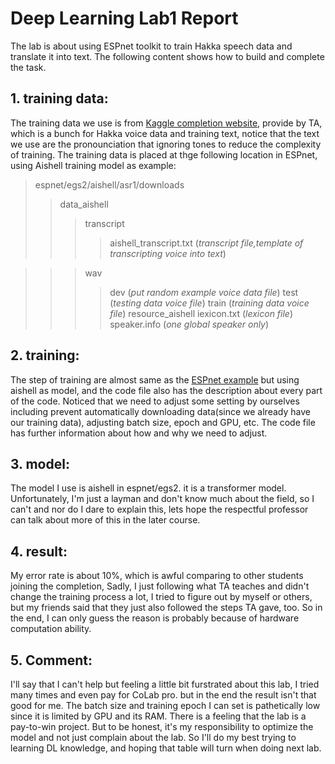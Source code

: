 # Deep Learning Lab1 Report
  The lab is about using ESPnet toolkit to train Hakka speech data and translate it into text.
The following content shows how to build and complete the task.

## 1. training data:
  The training data we use is from [Kaggle completion website](https://www.kaggle.com/competitions/espnet-taiwanese-asr1/data), provide by TA, which is a bunch for Hakka voice data and training text, notice that the text we use are the pronounciation that ignoring tones to reduce the complexity of training.
  The training data is placed at thge following location in ESPnet, using Aishell training model as example: 

>espnet/egs2/aishell/asr1/downloads
>>data_aishell
>>>transcript
>>>>aishell_transcript.txt (_transcript file,template of transcripting voice into text_)

>>>wav
>>>>dev (_put random example voice data file_)
>>>>test (_testing data voice file_)
>>>>train (_training data voice file_)
>>resource_aishell
>>>iexicon.txt (_lexicon file_)
>>>speaker.info (_one global speaker only_)

## 2. training:
  The step of training are almost same as the [ESPnet example](https://github.com/espnet/espnet) but using aishell as model, and the code file also has the description about every part of the code. Noticed that we need to adjust some setting by ourselves including prevent automatically downloading data(since we already have our training data), adjusting batch size, epoch and GPU, etc. The code file has further information about how and why we need to adjust.
  
## 3. model:
  The model I use is aishell in espnet/egs2. it is a transformer model. Unfortunately, I'm just a layman and don't know much about the field, so I can't and nor do I dare to explain this, lets hope the respectful professor can talk about more of this in the later course.
  
## 4. result:
   My error rate is about 10%, which is awful comparing to other students joining the completion, Sadly, I just following what TA teaches and didn't change the training process a lot, I tried to figure out by myself or others, but my friends said that they just also followed the steps TA gave, too. So in the end, I can only guess the reason is probably because of hardware computation ability.
   
## 5. Comment:
  I'll say that I can't help but feeling a little bit furstrated about this lab, I tried many times and even pay for CoLab pro. but in the end the result isn't that good for me. The batch size and training epoch I can set is pathetically low since it is limited by GPU and its RAM. There is a feeling that the lab is a pay-to-win project. But to be honest, it's my responsibility to optimize the model and not just complain about the lab. So I'll do my best trying to learning DL knowledge, and hoping that table will turn when doing next lab.
